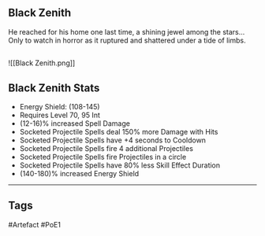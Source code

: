 ## Black Zenith
He reached for his home one last time, a shining jewel among the stars...
Only to watch in horror as it ruptured and shattered under a tide of limbs.
##
![[Black Zenith.png]]
## Black Zenith Stats
- Energy Shield: (108-145)
- Requires Level 70, 95 Int
- (12-16)% increased Spell Damage
- Socketed Projectile Spells deal 150% more Damage with Hits
- Socketed Projectile Spells have +4 seconds to Cooldown
- Socketed Projectile Spells fire 4 additional Projectiles
- Socketed Projectile Spells fire Projectiles in a circle
- Socketed Projectile Spells have 80% less Skill Effect Duration
- (140-180)% increased Energy Shield


---
## Tags
#Artefact
#PoE1